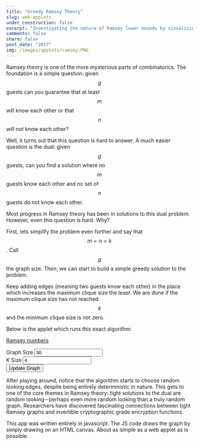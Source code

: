 ```yaml
---
title: "Greedy Ramsey Theory"
slug: web-applets
under_construction: false
excerpt: "Investigating the nature of Ramsey lower bounds by visualizing the progress of a greedy algorithm."
comments: false
share: false
post_date: "2017"
img: /images/applets/ramsey.PNG
---
```


Ramsey theory is one of the more mysterious parts of combinatorics. The foundation is a simple question: given $$ g $$ guests can you guarantee that at least $$ m $$ will know each other or that $$n$$ will not know each other?

Well, it turns out that this question is hard to answer. A much easier question is the dual: given $$g$$ guests, can you find a solution where no $$m$$ guests know each other and no set of $$n$$ guests do not know each other.

Most progress in Ramsey theory has been in solutions to this dual problem. However, even this question is hard. Why?

First, lets simplify the problem even further and say that $$m=n=k$$. Call $$g$$ the graph size. Then, we can start to build a simple greedy solution to the problem.

Keep adding edges (meaning two guests know each other) in the place which increases the maximum clique size the least. We are done if the maximum clique size has not reached $$k$$ and the minimum clique size is not zero.

Below is the applet which runs this exact algorithm:

[Ramsey numbers](https://benblack769.github.io/link_only/ramsey-algo/ramsey_vis.html)

<script src="/link_only/ramsey-algo/greedy_add.js"></script>
<script src="/link_only/ramsey-algo/graph_draw.js"></script>
<div>
    Graph Size
    <input type="number" value=30 id="graph_size"/>
</div>
<div>
     K Size
    <input type="number" value=4 id="clique_size"/>
</div>
<button onclick="greedy_execute()">Update Graph</button>
<p id="num_display"></p>
<p id="output_display"></p>
<canvas id="myCanvas" width="1000" height="1000">
</canvas>

After playing around, notice that the algorithm starts to choose random looking edges, despite being entirely deterministic in nature. This gets to one of the core themes in Ramsey theory: tight solutions to the dual are random looking--perhaps even more random looking than a truly random graph. Researchers have discovered fascinating connections between tight Ramsey graphs and invertible cryptographic grade encryption functions.

This app was written entirely in javascript. The JS code draws the graph by simply drawing on an HTML canvas. About as simple as a web applet as is possible.
